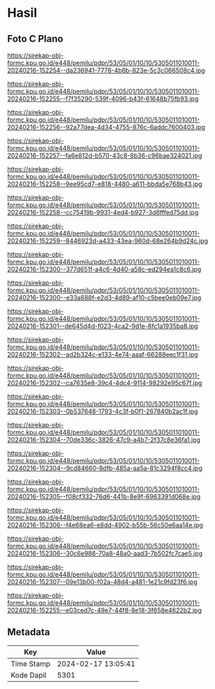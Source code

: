 # Hasil

## Foto C Plano

https://sirekap-obj-formc.kpu.go.id/e448/pemilu/pdpr/53/05/01/10/10/5305011010011-20240216-152254--da236941-7778-4b6b-823e-5c3c066508c4.jpg

https://sirekap-obj-formc.kpu.go.id/e448/pemilu/pdpr/53/05/01/10/10/5305011010011-20240216-152255--f7f35290-539f-4096-b43f-61648b75fb93.jpg

https://sirekap-obj-formc.kpu.go.id/e448/pemilu/pdpr/53/05/01/10/10/5305011010011-20240216-152256--92a77dea-4d34-4755-876c-6addc7600403.jpg

https://sirekap-obj-formc.kpu.go.id/e448/pemilu/pdpr/53/05/01/10/10/5305011010011-20240216-152257--fa6e812d-b570-43c8-8b36-c96bae324021.jpg

https://sirekap-obj-formc.kpu.go.id/e448/pemilu/pdpr/53/05/01/10/10/5305011010011-20240216-152258--9ee95cd7-e818-4480-a611-bbda5e768b43.jpg

https://sirekap-obj-formc.kpu.go.id/e448/pemilu/pdpr/53/05/01/10/10/5305011010011-20240216-152258--cc75419b-9931-4ed4-b927-3d8fffed75dd.jpg

https://sirekap-obj-formc.kpu.go.id/e448/pemilu/pdpr/53/05/01/10/10/5305011010011-20240216-152259--8446923d-a433-43ea-960d-68e264b9d24c.jpg

https://sirekap-obj-formc.kpu.go.id/e448/pemilu/pdpr/53/05/01/10/10/5305011010011-20240216-152300--377d651f-a4c6-4d40-a58c-ed294ea1c8c6.jpg

https://sirekap-obj-formc.kpu.go.id/e448/pemilu/pdpr/53/05/01/10/10/5305011010011-20240216-152300--e33a688f-e2d3-4d89-af10-c5bee0eb09e7.jpg

https://sirekap-obj-formc.kpu.go.id/e448/pemilu/pdpr/53/05/01/10/10/5305011010011-20240216-152301--de645d4d-f023-4ca2-9d1e-8fc1a1935ba8.jpg

https://sirekap-obj-formc.kpu.go.id/e448/pemilu/pdpr/53/05/01/10/10/5305011010011-20240216-152302--ad2b324c-e133-4e74-aaaf-66288eec1f31.jpg

https://sirekap-obj-formc.kpu.go.id/e448/pemilu/pdpr/53/05/01/10/10/5305011010011-20240216-152302--ca7635e8-39c4-4dc4-9114-98292e95c67f.jpg

https://sirekap-obj-formc.kpu.go.id/e448/pemilu/pdpr/53/05/01/10/10/5305011010011-20240216-152303--0b537648-1793-4c3f-b0f1-267840b2ac1f.jpg

https://sirekap-obj-formc.kpu.go.id/e448/pemilu/pdpr/53/05/01/10/10/5305011010011-20240216-152304--70de336c-3826-47c9-a4b7-2f37c8e36fa1.jpg

https://sirekap-obj-formc.kpu.go.id/e448/pemilu/pdpr/53/05/01/10/10/5305011010011-20240216-152304--9cd84660-8dfb-485a-aa5a-81c3294f8cc4.jpg

https://sirekap-obj-formc.kpu.go.id/e448/pemilu/pdpr/53/05/01/10/10/5305011010011-20240216-152305--f08cf332-76d6-441b-8e9f-6963391d068e.jpg

https://sirekap-obj-formc.kpu.go.id/e448/pemilu/pdpr/53/05/01/10/10/5305011010011-20240216-152306--f4e68ea6-e8dd-4902-b55b-56c50e6aa14e.jpg

https://sirekap-obj-formc.kpu.go.id/e448/pemilu/pdpr/53/05/01/10/10/5305011010011-20240216-152306--30c6e986-70a8-48a0-aad3-7b502fc7cae5.jpg

https://sirekap-obj-formc.kpu.go.id/e448/pemilu/pdpr/53/05/01/10/10/5305011010011-20240216-152307--09e13b00-f02a-48d4-a481-1e21c9fd23f6.jpg

https://sirekap-obj-formc.kpu.go.id/e448/pemilu/pdpr/53/05/01/10/10/5305011010011-20240216-152255--e03ced7c-49e7-44f8-8e18-3f658e4622b2.jpg


## Metadata

| Key        | Value               |
| ---------- | ------------------- |
| Time Stamp | 2024-02-17 13:05:41 |
| Kode Dapil | 5301                |



